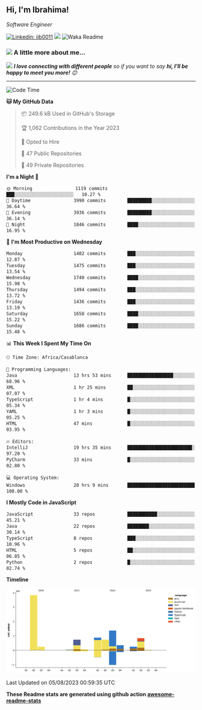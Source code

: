 <h2>Hi, I'm Ibrahima! </h2>
<p><em>Software Engineer 
</em></p>


[![Linkedin: iib0011](https://img.shields.io/badge/-iib0011-blue?style=flat-square&logo=Linkedin&logoColor=white&link=https://www.linkedin.com/in/iib0011/)](https://www.linkedin.com/in/iib0011/)
![](https://visitor-badge.glitch.me/badge?page_id=iib0011)
![Waka Readme](https://github.com/iib0011/iib0011/workflows/Waka%20Readme/badge.svg)


### <img src="https://media.giphy.com/media/VgCDAzcKvsR6OM0uWg/giphy.gif" width="50"> A little more about me...  


<img src="https://media.giphy.com/media/LnQjpWaON8nhr21vNW/giphy.gif" width="60"> <em><b>I love connecting with different people</b> so if you want to say <b>hi, I'll be happy to meet you more!</b> 😊</em>

---
<!--START_SECTION:waka-->
![Code Time](http://img.shields.io/badge/Code%20Time-2%2C387%20hrs%2059%20mins-blue)

**🐱 My GitHub Data** 

> 📦 249.6 kB Used in GitHub's Storage 
 > 
> 🏆 1,062 Contributions in the Year 2023
 > 
> 💼 Opted to Hire
 > 
> 📜 47 Public Repositories 
 > 
> 🔑 49 Private Repositories 
 > 
**I'm a Night 🦉** 

```text
🌞 Morning                1119 commits        ███░░░░░░░░░░░░░░░░░░░░░░   10.27 % 
🌆 Daytime                3990 commits        █████████░░░░░░░░░░░░░░░░   36.64 % 
🌃 Evening                3936 commits        █████████░░░░░░░░░░░░░░░░   36.14 % 
🌙 Night                  1846 commits        ████░░░░░░░░░░░░░░░░░░░░░   16.95 % 
```
📅 **I'm Most Productive on Wednesday** 

```text
Monday                   1402 commits        ███░░░░░░░░░░░░░░░░░░░░░░   12.87 % 
Tuesday                  1475 commits        ███░░░░░░░░░░░░░░░░░░░░░░   13.54 % 
Wednesday                1740 commits        ████░░░░░░░░░░░░░░░░░░░░░   15.98 % 
Thursday                 1494 commits        ███░░░░░░░░░░░░░░░░░░░░░░   13.72 % 
Friday                   1436 commits        ███░░░░░░░░░░░░░░░░░░░░░░   13.19 % 
Saturday                 1658 commits        ████░░░░░░░░░░░░░░░░░░░░░   15.22 % 
Sunday                   1686 commits        ████░░░░░░░░░░░░░░░░░░░░░   15.48 % 
```


📊 **This Week I Spent My Time On** 

```text
🕑︎ Time Zone: Africa/Casablanca

💬 Programming Languages: 
Java                     13 hrs 53 mins      █████████████████░░░░░░░░   68.96 % 
XML                      1 hr 25 mins        ██░░░░░░░░░░░░░░░░░░░░░░░   07.07 % 
TypeScript               1 hr 4 mins         █░░░░░░░░░░░░░░░░░░░░░░░░   05.34 % 
YAML                     1 hr 3 mins         █░░░░░░░░░░░░░░░░░░░░░░░░   05.25 % 
HTML                     47 mins             █░░░░░░░░░░░░░░░░░░░░░░░░   03.95 % 

🔥 Editors: 
IntelliJ                 19 hrs 35 mins      ████████████████████████░   97.20 % 
PyCharm                  33 mins             █░░░░░░░░░░░░░░░░░░░░░░░░   02.80 % 

💻 Operating System: 
Windows                  20 hrs 9 mins       █████████████████████████   100.00 % 
```

**I Mostly Code in JavaScript** 

```text
JavaScript               33 repos            ███████████░░░░░░░░░░░░░░   45.21 % 
Java                     22 repos            ████████░░░░░░░░░░░░░░░░░   30.14 % 
TypeScript               8 repos             ███░░░░░░░░░░░░░░░░░░░░░░   10.96 % 
HTML                     5 repos             ██░░░░░░░░░░░░░░░░░░░░░░░   06.85 % 
Python                   2 repos             █░░░░░░░░░░░░░░░░░░░░░░░░   02.74 % 
```



**Timeline**

![Lines of Code chart](https://raw.githubusercontent.com/iib0011/iib0011/master/assets/bar_graph.png)


 Last Updated on 05/08/2023 00:59:35 UTC
<!--END_SECTION:waka-->

**These Readme stats are generated using github action [awesome-readme-stats](https://github.com/iib0011/waka-readme-stats)**
